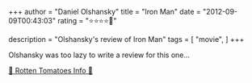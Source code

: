 +++
author = "Daniel Olshansky"
title = "Iron Man"
date = "2012-09-09T00:43:03"
rating = "⭐⭐⭐⭐🌟"

description = "Olshansky's review of Iron Man"
tags = [
    "movie",
]
+++


Olshansky was too lazy to write a review for this one...

[🍅 Rotten Tomatoes Info 🍅](https://www.rottentomatoes.com//m/iron_man)